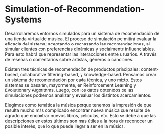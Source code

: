 # Simulation-of-Recommendation-Systems

Desarrollaremos entornos simulados para un sistema de recomendación de una tienda virtual de música. 
El proceso de simulación permitirá evaluar la eficacia del sistema; aceptando o rechazando las recomendaciones, al simular clientes con preferencias dinámicas y socialmente influenciables. Para esto habrá que representar las interacciones entre usuarios. A través de reseñas o comentarios sobre artistas, géneros o canciones.

Existen tres técnicas de recomendación de productos principales: content-based, collaborative filtering-based, y knowledge-based. 
Pensamos crear un sistema de recomendación por cada técnica, y uno mixto. Estos sistemas se basarán, mayormente, en Reinforcement Learning y Evolutionary Algorithms. Luego, con los datos obtenidos de las simulaciones podremos analizar y evualuar los distintos acercamientos.

Elegimos como temática la música porque tenemos la impresión de que resulta mucho más complicado encontrar nueva música que resulte de agrado que encontrar nuevos libros, películas, etc. Esto se debe a que las descripciones en estos últimos son mas útiles a la hora de reconocer un posible interés, que lo que puede llegar a ser en la música.
